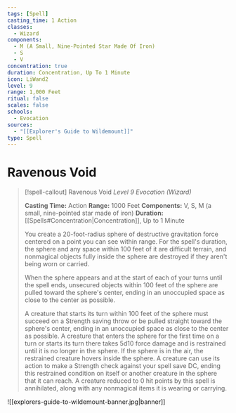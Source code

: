 ```yaml
---
tags: [Spell]
casting_time: 1 Action
classes:
  - Wizard
components:
  - M (A Small, Nine-Pointed Star Made Of Iron)
  - S
  - V
concentration: true
duration: Concentration, Up To 1 Minute
icon: LiWand2
level: 9
range: 1,000 Feet
ritual: false
scales: false
schools:
  - Evocation
sources:
  - "[[Explorer's Guide to Wildemount]]"
type: Spell
---
```

# Ravenous Void
>[!spell-callout] Ravenous Void
>_Level 9 Evocation (Wizard)_
>
>**Casting Time:** Action
>**Range:** 1000 Feet
>**Components:** V, S, M (a small, nine-pointed star made of iron)
>**Duration:** [[Spells#Concentration|Concentration]], Up to 1 Minute
>
>You create a 20-foot-radius sphere of destructive gravitation force centered on a point you can see within range. For the spell's duration, the sphere and any space within 100 feet of it are difficult terrain, and nonmagical objects fully inside the sphere are destroyed if they aren't being worn or carried.
>
>When the sphere appears and at the start of each of your turns until the spell ends, unsecured objects within 100 feet of the sphere are pulled toward the sphere's center, ending in an unoccupied space as close to the center as possible.
>
>A creature that starts its turn within 100 feet of the sphere must succeed on a Strength saving throw or be pulled straight toward the sphere's center, ending in an unoccupied space as close to the center as possible. A creature that enters the sphere for the first time on a turn or starts its turn there takes 5d10 force damage and is restrained until it is no longer in the sphere. If the sphere is in the air, the restrained creature hovers inside the sphere. A creature can use its action to make a Strength check against your spell save DC, ending this restrained condition on itself or another creature in the sphere that it can reach. A creature reduced to 0 hit points by this spell is annihilated, along with any nonmagical items it is wearing or carrying.

![[explorers-guide-to-wildemount-banner.jpg|banner]]
